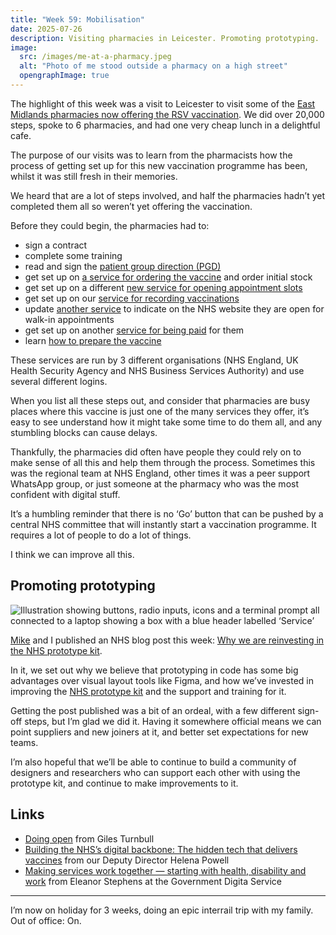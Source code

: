 ```yaml
---
title: "Week 59: Mobilisation"
date: 2025-07-26
description: Visiting pharmacies in Leicester. Promoting prototyping.
image:
  src: /images/me-at-a-pharmacy.jpeg
  alt: "Photo of me stood outside a pharmacy on a high street"
  opengraphImage: true
---
```


The highlight of this week was a visit to Leicester to visit some of the [East Midlands pharmacies now offering the RSV vaccination](https://www.england.nhs.uk/midlands/2025/07/08/east-midlands-pharmacies-begin-roll-out-of-free-rsv-vaccine/). We did over 20,000 steps, spoke to 6 pharmacies, and had one very cheap lunch in a delightful cafe.

The purpose of our visits was to learn from the pharmacists how the process of getting set up for this new vaccination programme has been, whilst it was still fresh in their memories.

We heard that are a lot of steps involved, and half the pharmacies hadn’t yet completed them all so weren’t yet offering the vaccination.

Before they could begin, the pharmacies had to:

* sign a contract
* complete some training
* read and sign the [patient group direction (PGD)](https://www.gov.uk/government/publications/respiratory-syncytial-virus-rsv-vaccine-pgd-template)
* get set up on [a service for ordering the vaccine](https://www.service-catalogue.nhs.uk/services/Immform) and order initial stock
* get set up on a different [new service for opening appointment slots](https://www.service-catalogue.nhs.uk/services/manage-your-appointments)
* get set up on our [service for recording vaccinations](https://www.service-catalogue.nhs.uk/services/record-a-vaccination)
* update [another service](https://www.service-catalogue.nhs.uk/services/profile-manager) to indicate on the NHS website they are open for walk-in appointments
* get set up on another [service for being paid](https://www.service-catalogue.nhs.uk/services/manage-your-service-pharmacy) for them
* learn [how to prepare the vaccine](https://media.pfizerpro.com/?media=6368843033112)

These services are run by 3 different organisations (NHS England, UK Health Security Agency and NHS Business Services Authority) and use several different logins.

When you list all these steps out, and consider that pharmacies are busy places where this vaccine is just one of the many services they offer, it’s easy to see understand how it might take some time to do them all, and any stumbling blocks can cause delays.

Thankfully, the pharmacies did often have people they could rely on to make sense of all this and help them through the process. Sometimes this was the regional team at NHS England, other times it was a peer support WhatsApp group, or just someone at the pharmacy who was the most confident with digital stuff.

It’s a humbling reminder that there is no ‘Go’ button that can be pushed by a central NHS committee that will instantly start a vaccination programme. It requires a lot of people to do a lot of things.

I think we can improve all this.

## Promoting prototyping

![Illustration showing buttons, radio inputs, icons and a terminal prompt all connected to a laptop showing a box with a blue header labelled ‘Service’](/images/prototype-kit-blog-header.png )

[Mike](https://mikegallagher.org) and I published an NHS blog post this week: [Why we are reinvesting in the NHS prototype kit](https://digital.nhs.uk/blog/design-matters/2025/why-we-are-reinvesting-in-the-nhs-prototype-kit).

In it, we set out why we believe that prototyping in code has some big advantages over visual layout tools like Figma, and how we’ve invested in improving the [NHS prototype kit](https://prototype-kit.service-manual.nhs.uk) and the support and training for it.

Getting the post published was a bit of an ordeal, with a few different sign-off steps, but I’m glad we did it. Having it somewhere official means we can point suppliers and new joiners at it, and better set expectations for new teams.

I’m also hopeful that we’ll be able to continue to build a community of designers and researchers who can support each other with using the prototype kit, and continue to make improvements to it.

## Links

* [Doing open](https://gilest.org/doingopen/) from Giles Turnbull
* [Building the NHS’s digital backbone: The hidden tech that delivers vaccines](https://www.linkedin.com/pulse/building-nhss-digital-backbone-hidden-tech-delivers-vaccines-powell-k9d2e/) from our Deputy Director Helena Powell
* [Making services work together — starting with health, disability and work](https://gds.blog.gov.uk/2025/06/04/making-services-work-together-starting-with-health-disability-and-work/) from Eleanor Stephens at the Government Digita Service

---

I’m now on holiday for 3 weeks, doing an epic interrail trip with my family. Out of office: On.
